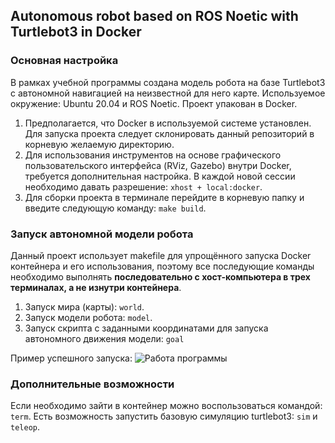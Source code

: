 ## Autonomous robot based on ROS Noetic with Turtlebot3 in Docker 

### Основная настройка
В рамках учебной программы создана модель робота на базе Turtlebot3 с автономной навигацией на неизвестной для него карте. Используемое окружение: Ubuntu 20.04 и ROS Noetic. Проект упакован в Docker.
1. Предполагается, что Docker в используемой системе установлен. Для запуска проекта следует склонировать данный репозиторий в корневую желаемую директорию.
2. Для использования инструментов на основе графического пользовательского интерфейса (RViz, Gazebo) внутри Docker, требуется дополнительная настройка. В каждой новой сессии необходимо давать разрешение:
```xhost + local:docker```. 
3. Для сборки проекта в терминале перейдите в корневую папку и введите следующую команду:
```make build```.

### Запуск автономной модели робота
Данный проект использует makefile для упрощённого запуска Docker контейнера и его использования, поэтому все последующие команды необходимо выполнять **последовательно с хост-компьютера в трех терминалах, а не изнутри контейнера**.

1. Запуск мира (карты):
```world```.
2. Запуск модели робота:
```model```.
3. Запуск скрипта с заданными координатами для запуска автономного движения модели:
```goal```

Пример успешного запуска:
   ![Работа программы](https://github.com/theory-universe/Autonomous-robot/blob/main/robo.jpg)

### Дополнительные возможности

Если необходимо зайти в контейнер можно воспользоваться командой:
```term```.
Есть возможность запустить базовую симуляцию turtlebot3:
```sim``` и ```teleop```.
